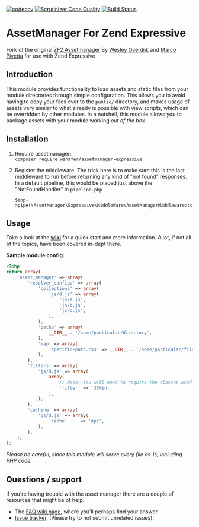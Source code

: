 [![codecov](https://codecov.io/gh/wshafer/assetmanager-expressive/branch/master/graph/badge.svg)](https://codecov.io/gh/wshafer/assetmanager-expressive)
[![Scrutinizer Code Quality](https://scrutinizer-ci.com/g/wshafer/assetmanager-expressive/badges/quality-score.png?b=master)](https://scrutinizer-ci.com/g/wshafer/assetmanager-expressive/?branch=master)
[![Build Status](https://travis-ci.org/wshafer/assetmanager-expressive.svg?branch=master)](https://travis-ci.org/wshafer/assetmanager-expressive)

# AssetManager For Zend Expressive
Fork of the original [ZF2 Assetmanager](https://github.com/RWOverdijk/AssetManager) 
By [Wesley Overdijk](http://blog.spoonx.nl/) and [Marco Pivetta](http://ocramius.github.com/)
for use with Zend Expressive

## Introduction
This module provides functionality to load assets and static files from your module directories 
through simple configuration. This allows you to avoid having to copy your files over to the `public/` 
directory, and makes usage of assets very similar to what already is possible with view scripts, 
which can be overridden by other modules. In a nutshell, this module allows you to package assets 
with your module working *out of the box*.

## Installation

 1.  Require assetmanager:  
    ```
    composer require wshafer/assetmanager-expressive
    ```
    
 2. Register the middleware.  The trick here is to make sure this is the last middleware to run before 
    returning any kind of "not found" responses.   In a default pipeline, this would be placed just 
    above the "NotFoundHandler" in `pipeline.php`
    
    ```
    $app->pipe(\AssetManager\Expressive\MiddleWare\AssetManagerMiddleware::class);
    ```
    
## Usage

Take a look at the **[wiki](https://github.com/wshafer/assetmanager-core/wiki)** for a quick start and more information.
A lot, if not all of the topics, have been covered in-dept there.

**Sample module config:**

```php
<?php
return array(
    'asset_manager' => array(
        'resolver_configs' => array(
            'collections' => array(
                'js/d.js' => array(
                    'js/a.js',
                    'js/b.js',
                    'js/c.js',
                ),
            ),
            'paths' => array(
                __DIR__ . '/some/particular/directory',
            ),
            'map' => array(
                'specific-path.css' => __DIR__ . '/some/particular/file.css',
            ),
        ),
        'filters' => array(
            'js/d.js' => array(
                array(
                    // Note: You will need to require the classes used for the filters yourself.
                    'filter' => 'JSMin',
                ),
            ),
        ),
        'caching' => array(
            'js/d.js' => array(
                'cache'     => 'Apc',
            ),
        ),
    ),
);
```

*Please be careful, since this module will serve every file as-is, including PHP code.*

## Questions / support
If you're having trouble with the asset manager there are a couple of resources that might be of help.
* The [FAQ wiki page](https://github.com/wshafer/assetmanager-core/wiki/FAQ), where you'll perhaps find your answer.
* [Issue tracker](https://github.com/wshafer/assetmanager-core/issues). (Please try to not submit unrelated issues).

